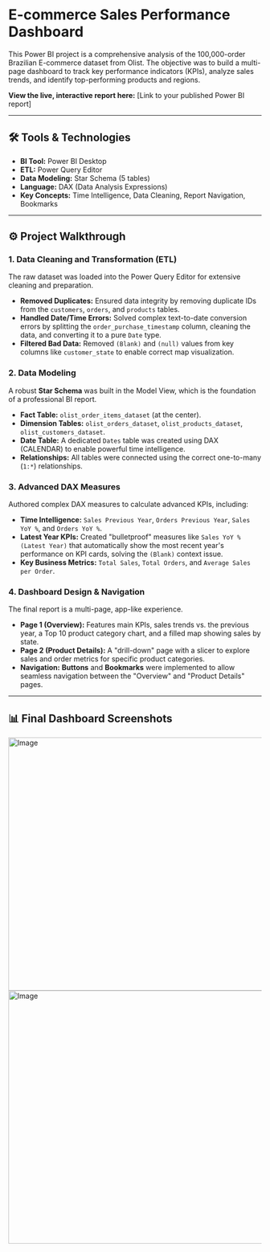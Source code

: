 # E-commerce Sales Performance Dashboard

This Power BI project is a comprehensive analysis of the 100,000-order Brazilian E-commerce dataset from Olist. The objective was to build a multi-page dashboard to track key performance indicators (KPIs), analyze sales trends, and identify top-performing products and regions.

**View the live, interactive report here:** [Link to your published Power BI report]

---

## 🛠️ Tools & Technologies

- **BI Tool:** Power BI Desktop
- **ETL:** Power Query Editor
- **Data Modeling:** Star Schema (5 tables)
- **Language:** DAX (Data Analysis Expressions)
- **Key Concepts:** Time Intelligence, Data Cleaning, Report Navigation, Bookmarks

---

## ⚙️ Project Walkthrough

### 1. Data Cleaning and Transformation (ETL)
The raw dataset was loaded into the Power Query Editor for extensive cleaning and preparation.
- **Removed Duplicates:** Ensured data integrity by removing duplicate IDs from the `customers`, `orders`, and `products` tables.
- **Handled Date/Time Errors:** Solved complex text-to-date conversion errors by splitting the `order_purchase_timestamp` column, cleaning the data, and converting it to a pure `Date` type.
- **Filtered Bad Data:** Removed `(Blank)` and `(null)` values from key columns like `customer_state` to enable correct map visualization.

### 2. Data Modeling
A robust **Star Schema** was built in the Model View, which is the foundation of a professional BI report.
- **Fact Table:** `olist_order_items_dataset` (at the center).
- **Dimension Tables:** `olist_orders_dataset`, `olist_products_dataset`, `olist_customers_dataset`.
- **Date Table:** A dedicated `Dates` table was created using DAX (CALENDAR) to enable powerful time intelligence.
- **Relationships:** All tables were connected using the correct one-to-many (`1:*`) relationships.

### 3. Advanced DAX Measures
Authored complex DAX measures to calculate advanced KPIs, including:
- **Time Intelligence:** `Sales Previous Year`, `Orders Previous Year`, `Sales YoY %`, and `Orders YoY %`.
- **Latest Year KPIs:** Created "bulletproof" measures like `Sales YoY % (Latest Year)` that automatically show the most recent year's performance on KPI cards, solving the `(Blank)` context issue.
- **Key Business Metrics:** `Total Sales`, `Total Orders`, and `Average Sales per Order`.

### 4. Dashboard Design & Navigation
The final report is a multi-page, app-like experience.
- **Page 1 (Overview):** Features main KPIs, sales trends vs. the previous year, a Top 10 product category chart, and a filled map showing sales by state.
- **Page 2 (Product Details):** A "drill-down" page with a slicer to explore sales and order metrics for specific product categories.
- **Navigation:** **Buttons** and **Bookmarks** were implemented to allow seamless navigation between the "Overview" and "Product Details" pages.

---

## 📊 Final Dashboard Screenshots

<img width="958" height="504" alt="Image" src="https://github.com/user-attachments/assets/92f3d972-aa19-417a-927b-3e157a58cc13" />

<img width="959" height="504" alt="Image" src="https://github.com/user-attachments/assets/2cb84333-3b3c-4525-9737-7415c7375c03" />

